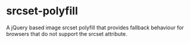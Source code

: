 srcset-polyfill
===============

A jQuery based image srcset polyfill that provides fallback behaviour for browsers  that do not support the srcset attribute.